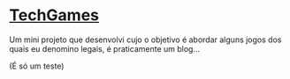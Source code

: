 # <a href="https://davi-marques.github.io/techgames/">TechGames</a>
Um mini projeto que desenvolvi cujo o objetivo é abordar alguns jogos dos quais eu denomino legais, é praticamente um blog...

(É só um teste)
